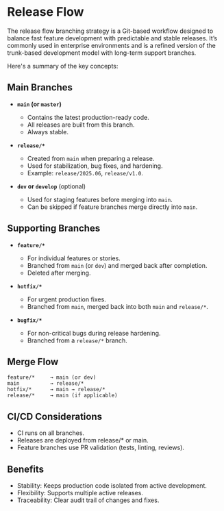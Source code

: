 # Release Flow

The release flow branching strategy is a Git-based workflow designed to balance fast feature development with predictable and stable releases. It’s commonly used in enterprise environments and is a refined version of the trunk-based development model with long-term support branches.

Here's a summary of the key concepts:

## Main Branches

- **`main` (or `master`)**
  - Contains the latest production-ready code.
  - All releases are built from this branch.
  - Always stable.

- **`release/*`**
  - Created from `main` when preparing a release.
  - Used for stabilization, bug fixes, and hardening.
  - Example: `release/2025.06`, `release/v1.0`.

- **`dev` or `develop`** (optional)
  - Used for staging features before merging into `main`.
  - Can be skipped if feature branches merge directly into `main`.

## Supporting Branches

- **`feature/*`**
  - For individual features or stories.
  - Branched from `main` (or `dev`) and merged back after completion.
  - Deleted after merging.

- **`hotfix/*`**
  - For urgent production fixes.
  - Branched from `main`, merged back into both `main` and `release/*`.

- **`bugfix/*`**
  - For non-critical bugs during release hardening.
  - Branched from a `release/*` branch.

## Merge Flow

```text
feature/*     → main (or dev)
main          → release/*
hotfix/*      → main → release/*
release/*     → main (if applicable)
```

## CI/CD Considerations

- CI runs on all branches.
- Releases are deployed from release/* or main.
- Feature branches use PR validation (tests, linting, reviews).

## Benefits

- Stability: Keeps production code isolated from active development.
- Flexibility: Supports multiple active releases.
- Traceability: Clear audit trail of changes and fixes.
